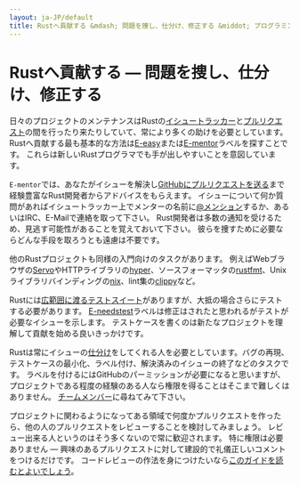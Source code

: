 ```yaml
---
layout: ja-JP/default
title: Rustへ貢献する &mdash; 問題を捜し、仕分け、修正する &middot; プログラミング言語Rust
---
```


# Rustへ貢献する &mdash; 問題を捜し、仕分け、修正する

日々のプロジェクトのメンテナンスはRustの[イシュートラッカー][issue tracker]と[プルリクエスト][PR]の間を行ったり来たりしていて、常により多くの助けを必要としています。
Rustへ貢献する最も基本的な方法は[E-easy]または[E-mentor]ラベルを探すことです。
これらは新しいRustプログラマでも手が出しやすいことを意図しています。

`E-mentor`では、あなたがイシューを解決し[GitHubにプルリクエストを送る][pull]まで経験豊富なRust開発者からアドバイスをもらえます。
イシューについて何か質問があればイシュートラッカー上でメンターの名前に[@メンション][@mentioning]するか、あるいはIRC、E-Mailで連絡を取って下さい。
Rust開発者は多数の通知を受けるため、見逃す可能性があることを覚えておいて下さい。
彼らを捜すために必要ならどんな手段を取ろうとも遠慮は不要です。

他のRustプロジェクトも同様の入門向けのタスクがあります。
例えばWebブラウザの[Servo]やHTTPライブラリの[hyper]、ソースフォーマッタの[rustfmt]、Unixライブラリバインディングの[nix]、lint集の[clippy]など。

Rustには[広範囲に渡るテストスイート][test]がありますが、大抵の場合さらにテストする必要があります。
[E-needstest]ラベルは修正はされたと思われるがテストが必要なイシューを示します。
テストケースを書くのは新たなプロジェクトを理解して貢献を始める良いきっかけです。

Rustは常にイシューの[仕分け][triage]をしてくれる人を必要としています。バグの再現、テストケースの最小化、ラベル付け、解決済みのイシューの終了などのタスクです。
ラベルを付けるにはGitHubのパーミッションが必要になると思いますが、プロジェクトである程度の経験のある人なら権限を得ることはそこまで難しくはありません。
[チームメンバー][team]に尋ねてみて下さい。

プロジェクトに関わるようになってある領域で何度かプルリクエストを作ったら、他の人のプルリクエストをレビューすることを検討してみましょう。
レビュー出来る人というのはそう多くないので常に歓迎されます。
特に権限は必要ありません &mdash; 興味のあるプルリクエストに対して建設的で礼儀正しいコメントをつけるだけです。
コードレビューの作法を身につけたいなら[このガイドを読むとよいでしょう][reviews]。

<!--
TODO: weekly triage email?
TODO: @nrc says suggesting everybody review w/o training is bad
-->

[@mentioning]: https://github.com/blog/821
[E-easy]: https://github.com/rust-lang/rust/issues?q=is%3Aopen+is%3Aissue+label%3AE-easy
[E-mentor]: https://github.com/rust-lang/rust/issues?q=is%3Aopen+is%3Aissue+label%3AE-easy+label%3AE-mentor
[E-needstest]: https://github.com/rust-lang/rust/issues?q=is%3Aopen+is%3Aissue+label%3AE-needstest
[PR]: https://github.com/rust-lang/rust/pulls
[Servo]: https://github.com/servo/servo
[clippy]: https://github.com/Manishearth/rust-clippy
[hyper]: https://github.com/hyperium/hyper
[issue tracker]: https://github.com/rust-lang/rust/issues
[nix]: https://github.com/nix-rust/nix/
[pull]: https://github.com/rust-lang/rust/blob/master/CONTRIBUTING.md#pull-requests
[reviews]: http://blog.originate.com/blog/2014/09/29/effective-code-reviews/
[rustfmt]: https://github.com/rust-lang-nursery/rustfmt
[team]: team.html
[test]: https://github.com/rust-lang/rust-wiki-backup/blob/master/Note-testsuite.md
[triage]: https://github.com/rust-lang/rust/blob/master/CONTRIBUTING.md#issue-triage
